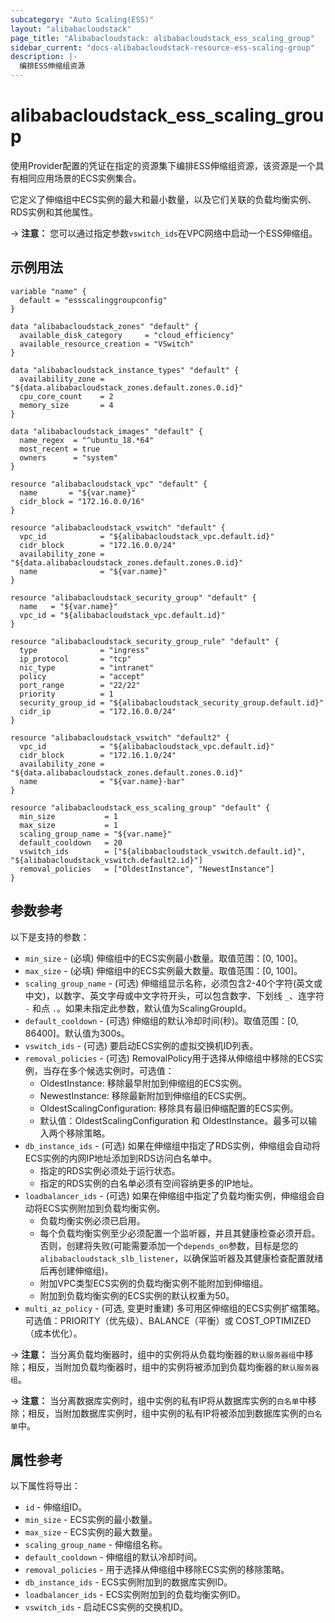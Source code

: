 ```yaml
---
subcategory: "Auto Scaling(ESS)"
layout: "alibabacloudstack"
page_title: "Alibabacloudstack: alibabacloudstack_ess_scaling_group"
sidebar_current: "docs-alibabacloudstack-resource-ess-scaling-group"
description: |-
  编排ESS伸缩组资源
---
```


# alibabacloudstack_ess_scaling_group

使用Provider配置的凭证在指定的资源集下编排ESS伸缩组资源，该资源是一个具有相同应用场景的ECS实例集合。

它定义了伸缩组中ECS实例的最大和最小数量，以及它们关联的负载均衡实例、RDS实例和其他属性。

-> **注意：** 您可以通过指定参数`vswitch_ids`在VPC网络中启动一个ESS伸缩组。

## 示例用法

```
variable "name" {
  default = "essscalinggroupconfig"
}

data "alibabacloudstack_zones" "default" {
  available_disk_category     = "cloud_efficiency"
  available_resource_creation = "VSwitch"
}

data "alibabacloudstack_instance_types" "default" {
  availability_zone = "${data.alibabacloudstack_zones.default.zones.0.id}"
  cpu_core_count    = 2
  memory_size       = 4
}

data "alibabacloudstack_images" "default" {
  name_regex  = "^ubuntu_18.*64"
  most_recent = true
  owners      = "system"
}

resource "alibabacloudstack_vpc" "default" {
  name       = "${var.name}"
  cidr_block = "172.16.0.0/16"
}

resource "alibabacloudstack_vswitch" "default" {
  vpc_id            = "${alibabacloudstack_vpc.default.id}"
  cidr_block        = "172.16.0.0/24"
  availability_zone = "${data.alibabacloudstack_zones.default.zones.0.id}"
  name              = "${var.name}"
}

resource "alibabacloudstack_security_group" "default" {
  name   = "${var.name}"
  vpc_id = "${alibabacloudstack_vpc.default.id}"
}

resource "alibabacloudstack_security_group_rule" "default" {
  type              = "ingress"
  ip_protocol       = "tcp"
  nic_type          = "intranet"
  policy            = "accept"
  port_range        = "22/22"
  priority          = 1
  security_group_id = "${alibabacloudstack_security_group.default.id}"
  cidr_ip           = "172.16.0.0/24"
}

resource "alibabacloudstack_vswitch" "default2" {
  vpc_id            = "${alibabacloudstack_vpc.default.id}"
  cidr_block        = "172.16.1.0/24"
  availability_zone = "${data.alibabacloudstack_zones.default.zones.0.id}"
  name              = "${var.name}-bar"
}

resource "alibabacloudstack_ess_scaling_group" "default" {
  min_size           = 1
  max_size           = 1
  scaling_group_name = "${var.name}"
  default_cooldown   = 20
  vswitch_ids        = ["${alibabacloudstack_vswitch.default.id}", "${alibabacloudstack_vswitch.default2.id}"]
  removal_policies   = ["OldestInstance", "NewestInstance"]
}
```

## 参数参考

以下是支持的参数：

* `min_size` - (必填) 伸缩组中的ECS实例最小数量。取值范围：[0, 100]。
* `max_size` - (必填) 伸缩组中的ECS实例最大数量。取值范围：[0, 100]。
* `scaling_group_name` - (可选) 伸缩组显示名称，必须包含2-40个字符(英文或中文)，以数字、英文字母或中文字符开头，可以包含数字、下划线 `_`、连字符 `-` 和点 `.`。如果未指定此参数，默认值为ScalingGroupId。
* `default_cooldown` - (可选) 伸缩组的默认冷却时间(秒)。取值范围：[0, 86400]。默认值为300s。
* `vswitch_ids` - (可选) 要启动ECS实例的虚拟交换机ID列表。
* `removal_policies` - (可选) RemovalPolicy用于选择从伸缩组中移除的ECS实例，当存在多个候选实例时。可选值：
    - OldestInstance: 移除最早附加到伸缩组的ECS实例。
    - NewestInstance: 移除最新附加到伸缩组的ECS实例。
    - OldestScalingConfiguration: 移除具有最旧伸缩配置的ECS实例。
    - 默认值：OldestScalingConfiguration 和 OldestInstance。最多可以输入两个移除策略。
* `db_instance_ids` - (可选) 如果在伸缩组中指定了RDS实例，伸缩组会自动将ECS实例的内网IP地址添加到RDS访问白名单中。
    - 指定的RDS实例必须处于运行状态。
    - 指定的RDS实例的白名单必须有空间容纳更多的IP地址。
* `loadbalancer_ids` - (可选) 如果在伸缩组中指定了负载均衡实例，伸缩组会自动将ECS实例附加到负载均衡实例。
    - 负载均衡实例必须已启用。
    - 每个负载均衡实例至少必须配置一个监听器，并且其健康检查必须开启。否则，创建将失败(可能需要添加一个`depends_on`参数，目标是您的`alibabacloudstack_slb_listener`，以确保监听器及其健康检查配置就绪后再创建伸缩组)。
    - 附加VPC类型ECS实例的负载均衡实例不能附加到伸缩组。
    - 附加到负载均衡实例的ECS实例的默认权重为50。
* `multi_az_policy` - (可选, 变更时重建) 多可用区伸缩组的ECS实例扩缩策略。可选值：PRIORITY（优先级）、BALANCE（平衡）或 COST_OPTIMIZED（成本优化）。

-> **注意：** 当分离负载均衡器时，组中的实例将从负载均衡器的`默认服务器组`中移除；相反，当附加负载均衡器时，组中的实例将被添加到负载均衡器的`默认服务器组`。

-> **注意：** 当分离数据库实例时，组中实例的私有IP将从数据库实例的`白名单`中移除；相反，当附加数据库实例时，组中实例的私有IP将被添加到数据库实例的`白名单`中。


## 属性参考

以下属性将导出：

* `id` - 伸缩组ID。
* `min_size` - ECS实例的最小数量。
* `max_size` - ECS实例的最大数量。
* `scaling_group_name` - 伸缩组名称。
* `default_cooldown` - 伸缩组的默认冷却时间。
* `removal_policies` - 用于选择从伸缩组中移除ECS实例的移除策略。
* `db_instance_ids` - ECS实例附加到的数据库实例ID。
* `loadbalancer_ids` - ECS实例附加到的负载均衡实例ID。
* `vswitch_ids` - 启动ECS实例的交换机ID。